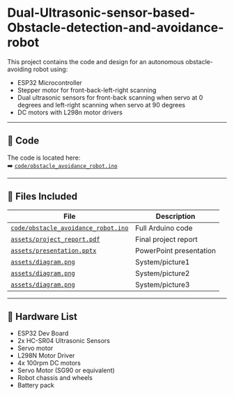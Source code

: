 # Dual-Ultrasonic-sensor-based-Obstacle-detection-and-avoidance-robot

This project contains the code and design for an autonomous obstacle-avoiding robot using:
- ESP32 Microcontroller
- Stepper motor for front-back-left-right scanning
- Dual ultrasonic sensors for front-back scanning when servo at 0 degrees and left-right scanning when servo at 90 degrees
- DC motors with L298n motor drivers

---

## 🧠 Code

The code is located here:  
➡️ [`code/obstacle_avoidance_robot.ino`](code/obstacle_avoidance_robot.ino)

---

## 📁 Files Included

| File | Description |
|------|-------------|
| [`code/obstacle_avoidance_robot.ino`](code/USODAR.ino) | Full Arduino code |
| [`assets/project_report.pdf`](assets/USODAR-project-report.pdf) | Final project report |
| [`assets/presentation.pptx`](assets/usodar.ppt) | PowerPoint presentation |
| [`assets/diagram.png`](assets/diagram.png) | System/picture1 |
| [`assets/diagram.png`](assets/diagram.png) | System/picture2 |
| [`assets/diagram.png`](assets/diagram.png) | System/picture3 |

---

## 🔌 Hardware List
- ESP32 Dev Board
- 2x HC-SR04 Ultrasonic Sensors
- Servo motor
- L298N Motor Driver
- 4x 100rpm DC motors
- Servo Motor (SG90 or equivalent)
- Robot chassis and wheels
- Battery pack

